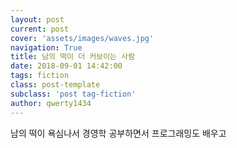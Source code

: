```yaml
---
layout: post
current: post
cover: 'assets/images/waves.jpg'
navigation: True
title: 남의 떡이 더 커보이는 사람
date: 2018-09-01 14:42:00
tags: fiction
class: post-template
subclass: 'post tag-fiction'
author: qwerty1434
---
```


남의 떡이 욕심나서 경영학 공부하면서 프로그래밍도 배우고 
